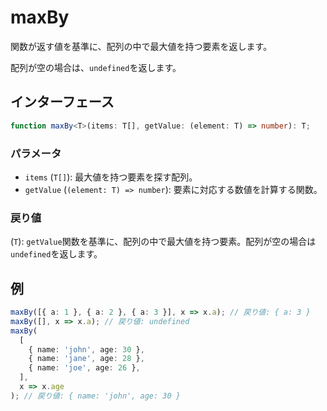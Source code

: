 # maxBy

関数が返す値を基準に、配列の中で最大値を持つ要素を返します。

配列が空の場合は、`undefined`を返します。

## インターフェース

```typescript
function maxBy<T>(items: T[], getValue: (element: T) => number): T;
```

### パラメータ

- `items` (`T[]`): 最大値を持つ要素を探す配列。
- `getValue` (`(element: T) => number`): 要素に対応する数値を計算する関数。

### 戻り値

(`T`): `getValue`関数を基準に、配列の中で最大値を持つ要素。配列が空の場合は`undefined`を返します。

## 例

```typescript
maxBy([{ a: 1 }, { a: 2 }, { a: 3 }], x => x.a); // 戻り値: { a: 3 }
maxBy([], x => x.a); // 戻り値: undefined
maxBy(
  [
    { name: 'john', age: 30 },
    { name: 'jane', age: 28 },
    { name: 'joe', age: 26 },
  ],
  x => x.age
); // 戻り値: { name: 'john', age: 30 }
```
